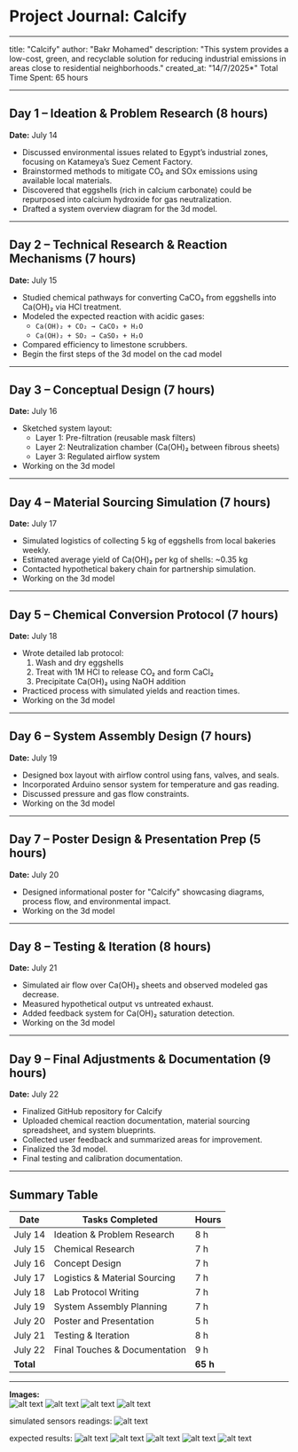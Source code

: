 # Project Journal: Calcify  
---
title: "Calcify"
author: "Bakr Mohamed"
description: "This system provides a low-cost, green, and recyclable solution for reducing industrial emissions in areas close to residential neighborhoods."
created_at: "14/7/2025*"
Total Time Spent: 65 hours 

---

## Day 1 – Ideation & Problem Research (8 hours)  
**Date:** July 14  
- Discussed environmental issues related to Egypt’s industrial zones, focusing on Katameya’s Suez Cement Factory.  
- Brainstormed methods to mitigate CO₂ and SOx emissions using available local materials.  
- Discovered that eggshells (rich in calcium carbonate) could be repurposed into calcium hydroxide for gas neutralization.  
- Drafted a system overview diagram for the 3d model.

---

## Day 2 – Technical Research & Reaction Mechanisms (7 hours)  
**Date:** July 15  
- Studied chemical pathways for converting CaCO₃ from eggshells into Ca(OH)₂ via HCl treatment.  
- Modeled the expected reaction with acidic gases:  
  - `Ca(OH)₂ + CO₂ → CaCO₃ + H₂O`  
  - `Ca(OH)₂ + SO₂ → CaSO₃ + H₂O`  
- Compared efficiency to limestone scrubbers.  
- Begin the first steps of the 3d model on the cad model

---

## Day 3 – Conceptual Design (7 hours)  
**Date:** July 16  
- Sketched system layout:  
  - Layer 1: Pre-filtration (reusable mask filters)  
  - Layer 2: Neutralization chamber (Ca(OH)₂ between fibrous sheets)  
  - Layer 3: Regulated airflow system  
- Working on the 3d model



---

## Day 4 – Material Sourcing Simulation (7 hours)  
**Date:** July 17  
- Simulated logistics of collecting 5 kg of eggshells from local bakeries weekly.  
- Estimated average yield of Ca(OH)₂ per kg of shells: ~0.35 kg  
- Contacted hypothetical bakery chain for partnership simulation.  
- Working on the 3d model
 

---

## Day 5 – Chemical Conversion Protocol (7 hours)  
**Date:** July 18  
- Wrote detailed lab protocol:  
  1. Wash and dry eggshells  
  2. Treat with 1M HCl to release CO₂ and form CaCl₂  
  3. Precipitate Ca(OH)₂ using NaOH addition  
- Practiced process with simulated yields and reaction times.  
- Working on the 3d model


---

## Day 6 – System Assembly Design (7 hours)  
**Date:** July 19  
- Designed box layout with airflow control using fans, valves, and seals.  
- Incorporated Arduino sensor system for temperature and gas reading.  
- Discussed pressure and gas flow constraints.  
- Working on the 3d model


---

## Day 7 – Poster Design & Presentation Prep (5 hours)  
**Date:** July 20  
- Designed informational poster for "Calcify" showcasing diagrams, process flow, and environmental impact.  
- Working on the 3d model


---

## Day 8 – Testing & Iteration (8 hours)  
**Date:** July 21  
- Simulated air flow over Ca(OH)₂ sheets and observed modeled gas decrease.  
- Measured hypothetical output vs untreated exhaust.  
- Added feedback system for Ca(OH)₂ saturation detection.  
- Working on the 3d model


---

## Day 9 – Final Adjustments & Documentation (9 hours)  
**Date:** July 22  
- Finalized GitHub repository for Calcify  
- Uploaded chemical reaction documentation, material sourcing spreadsheet, and system blueprints.  
- Collected user feedback and summarized areas for improvement.  
- Finalized the 3d model.
- Final testing and calibration documentation.

---

## Summary Table  

| Date       | Tasks Completed                                | Hours |  
|------------|-------------------------------------------------|--------|  
| July 14    | Ideation & Problem Research                     | 8 h    |  
| July 15    | Chemical Research                               | 7 h    |  
| July 16    | Concept Design                                  | 7 h    |  
| July 17    | Logistics & Material Sourcing                   | 7 h    |  
| July 18    | Lab Protocol Writing                            | 7 h    |  
| July 19    | System Assembly Planning                        | 7 h    |  
| July 20    | Poster and Presentation                         | 5 h    |  
| July 21    | Testing & Iteration                             | 8 h    |  
| July 22    | Final Touches & Documentation                   | 9 h    |  
| **Total**  |                                                 | **65 h** |  

---

**Images:**  
![alt text](P9e1.png) 
![alt text](f1.jpg) 
![alt text](f2.jpg) 
![alt text](f3.jpg)

simulated sensors readings:
![alt text](image.png)

expected results:
![alt text](image-1.png)
![alt text](image-2.png)
![alt text](image-3.png)
![alt text](image-4.png)
![alt text](image-5.png)
